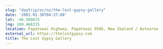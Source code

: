 ```yaml
---
slug: "daytrip/oc/nz/the-lost-gypsy-gallery"
date: '2001-01-30T04:37:00'
lat: -46.560675
lng: 169.468215
location: Papatowai Highway, Papatowai 9586, New Zealand / Aotearoa
external_url: https://thelostgypsy.com
title: The Lost Gypsy Gallery
---
```



